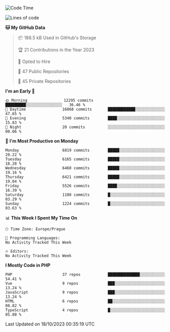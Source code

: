 <!--START_SECTION:waka-->
![Code Time](http://img.shields.io/badge/Code%20Time-1%2C583%20hrs%2058%20mins-blue)

![Lines of code](https://img.shields.io/badge/From%20Hello%20World%20I%27ve%20Written-10.9%20million%20lines%20of%20code-blue)

**🐱 My GitHub Data** 

> 📦 188.5 kB Used in GitHub's Storage 
 > 
> 🏆 21 Contributions in the Year 2023
 > 
> 💼 Opted to Hire
 > 
> 📜 47 Public Repositories 
 > 
> 🔑 45 Private Repositories 
 > 
**I'm an Early 🐤** 

```text
🌞 Morning                12295 commits       █████████░░░░░░░░░░░░░░░░   36.46 % 
🌆 Daytime                16068 commits       ████████████░░░░░░░░░░░░░   47.65 % 
🌃 Evening                5340 commits        ████░░░░░░░░░░░░░░░░░░░░░   15.83 % 
🌙 Night                  20 commits          ░░░░░░░░░░░░░░░░░░░░░░░░░   00.06 % 
```
📅 **I'm Most Productive on Monday** 

```text
Monday                   6819 commits        █████░░░░░░░░░░░░░░░░░░░░   20.22 % 
Tuesday                  6165 commits        █████░░░░░░░░░░░░░░░░░░░░   18.28 % 
Wednesday                6460 commits        █████░░░░░░░░░░░░░░░░░░░░   19.16 % 
Thursday                 6421 commits        █████░░░░░░░░░░░░░░░░░░░░   19.04 % 
Friday                   5526 commits        ████░░░░░░░░░░░░░░░░░░░░░   16.39 % 
Saturday                 1108 commits        █░░░░░░░░░░░░░░░░░░░░░░░░   03.29 % 
Sunday                   1224 commits        █░░░░░░░░░░░░░░░░░░░░░░░░   03.63 % 
```


📊 **This Week I Spent My Time On** 

```text
🕑︎ Time Zone: Europe/Prague

💬 Programming Languages: 
No Activity Tracked This Week

🔥 Editors: 
No Activity Tracked This Week
```

**I Mostly Code in PHP** 

```text
PHP                      37 repos            ██████████████░░░░░░░░░░░   54.41 % 
Vue                      9 repos             ███░░░░░░░░░░░░░░░░░░░░░░   13.24 % 
JavaScript               9 repos             ███░░░░░░░░░░░░░░░░░░░░░░   13.24 % 
HTML                     6 repos             ██░░░░░░░░░░░░░░░░░░░░░░░   08.82 % 
TypeScript               4 repos             █░░░░░░░░░░░░░░░░░░░░░░░░   05.88 % 
```




 Last Updated on 18/10/2023 00:35:19 UTC
<!--END_SECTION:waka-->
<!--
**AlexKratky/AlexKratky** is a ✨ _special_ ✨ repository because its `README.md` (this file) appears on your GitHub profile.

Here are some ideas to get you started:

- 🔭 I’m currently working on ...
- 🌱 I’m currently learning ...
- 👯 I’m looking to collaborate on ...
- 🤔 I’m looking for help with ...
- 💬 Ask me about ...
- 📫 How to reach me: ...
- 😄 Pronouns: ...
- ⚡ Fun fact: ...
-->
